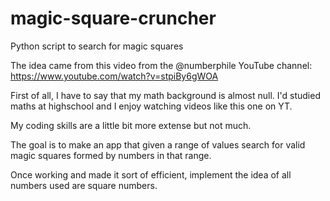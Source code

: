 # magic-square-cruncher
Python script to search for magic squares

The idea came from this video from the @numberphile YouTube channel:
https://www.youtube.com/watch?v=stpiBy6gWOA

First of all, I have to say that my math background is almost null.
I'd studied maths at highschool and I enjoy watching videos like this one on YT.

My coding skills are a little bit more extense but not much.

The goal is to make an app that given a range of values search for valid magic
squares formed by numbers in that range.

Once working and made it sort of efficient, implement the idea of all numbers 
used are square numbers.
